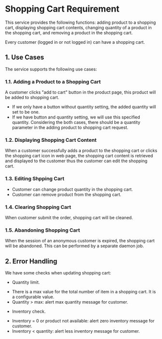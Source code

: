 # Shopping Cart Requirement

This service provides the following functions: adding product to a shopping cart, displaying shopping cart contents, changing quantity of a product in the shopping cart, and removing a product in the shopping cart.

Every customer (logged in or not logged in) can have a shopping cart.

## 1. Use Cases
The service supports the following use cases:

### 1.1. Adding a Product to a Shopping Cart
A customer clicks "add to cart" button in the product page, this product will be added to shopping cart.  
* If we only have a button without quantity setting, the added quantity will set to be one.  
* If we have button and quantity setting, we will use this specified quantity.
Considering the both cases, there should be a quantity parameter in the adding product to shopping cart request. 

### 1.2. Displaying Shopping Cart Content
When a customer successfully adds a product to the shopping cart or clicks the shopping cart icon in web page, the shopping cart content is retrieved and displayed to the customer thus the customer can edit the shopping cart. 

### 1.3. Editing Shpping Cart
* Customer can change product quantity in the shopping cart.
* Customer can remove product from the shopping cart.

### 1.4. Clearing Shopping Cart 
When customer submit the order, shopping cart will be cleaned.

### 1.5. Abandoning Shopping Cart
When the session of an anonymous customer is expired, the shopping cart will be abandoned. This can be performed by a separate daemon job. 


## 2. Error Handling
We have some checks when updating shopping cart:
* Quantity limit.   
 - There is a max value for the total number of item in a shopping cart. It is a configurable value.
 - Quantity > max: alert max quantity message for customer.

* Inventory check.
 - Inventory = 0 or product not available: alert zero inventory message for customer.
 - Inventory < quantity: alert less inventory message for customer.
